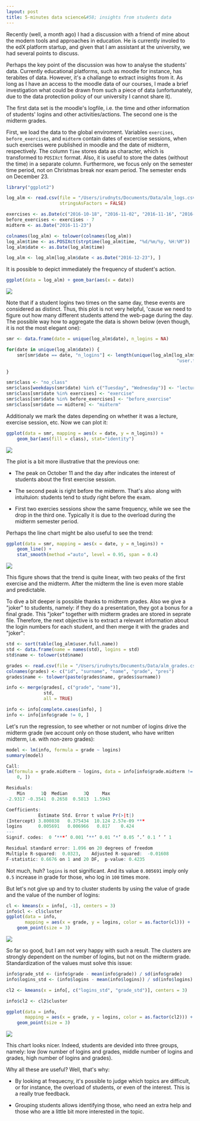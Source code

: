 ```yaml
---
layout: post
title: 5-minutes data science&#58; insights from students data
---
```


Recently (well, a month ago) I had a discussion with a friend of mine about the modern tools and approaches in education. He is currently involed to the edX platform startup, and given that I am assistant at the university, we had several points to discuss.

Perhaps the key point of the discussion was how to analyse the students' data. Currently educational platforms, such as moodle for instance, has terabites of data. However, it's a challange to extract insights from it. As long as I have an access to the moodle data of our courses, I made a brief investigation what could be drawn from such a piece of data (unfortunately, due to the data protection policy of our university I cannot share it).

The first data set is the moodle's logfile, i.e. the time and other information of students' logins and other activities/actions. The second one is the midterm grades. 

First, we load the data to the global enviroment. Variables `exercises`, `before_exercises`, and `midterm` contain dates of excercise sessions, when such exercises were published in moodle and the date of midterm, respectively. The column `Time` stores data as character, which is transformed to `POSIXct` format. Also, it is useful to store the dates (without the time) in a separate column. Furthermore, we focus only on the semester time period, not on Christmas break nor exam period. The semester ends on December 23.

```r
library("ggplot2")

log_alm <- read.csv(file = "/Users/irudnyts/Documents/Data/alm_logs.csv",
                    stringsAsFactors = FALSE)

exercises <- as.Date(c("2016-10-18", "2016-11-02", "2016-11-16", "2016-12-07"))
before_exercises <- exercises - 7
midterm <- as.Date("2016-11-23")

colnames(log_alm) <- tolower(colnames(log_alm))
log_alm$time <- as.POSIXct(strptime(log_alm$time, "%d/%m/%y, %H:%M"))
log_alm$date <- as.Date(log_alm$time)

log_alm <- log_alm[log_alm$date < as.Date("2016-12-23"), ]
```

It is possible to depict immediately the frequency of student's action.

```r
ggplot(data = log_alm) + geom_bar(aes(x = date))
```

![](https://irudnyts.github.io/images/freq1.jpeg)

Note that if a student logins two times on the same day, these events are considered as distinct. Thus, this plot is not very helpful, 'cause we need to figure out how many different students attend the web-page during the day. The possible way how to aggregate the data is shown below (even though, it is not the most elegant one):

```r
smr <- data.frame(date = unique(log_alm$date), n_logins = NA)

for(date in unique(log_alm$date)) {
    smr[smr$date == date, "n_logins"] <- length(unique(log_alm[log_alm$date == date,
                                                                "user.full.name"]))
    
}

smr$class <- "no_class"
smr$class[weekdays(smr$date) %in% c("Tuesday", "Wednesday")] <- "lecture"
smr$class[smr$date %in% exercises] <- "exercise"
smr$class[smr$date %in% before_exercises] <- "before_exercise"
smr$class[smr$date == midterm] <- "midterm"
```

Additionaly we mark the dates depending on whether it was a lecture, exercise session, etc. Now we can plot it:

```r
ggplot(data = smr, mapping = aes(x = date, y = n_logins)) +
    geom_bar(aes(fill = class), stat="identity")
```

![](https://irudnyts.github.io/images/freq2.jpeg)

The plot is a bit more illustrative that the previous one:

* The peak on October 11 and the day after indicates the interest of students about the first exercise session.

* The second peak is right before the midterm. That's also along with intuituion: students tend to study right before the exam.

* First two exercies sessions show the same frequency, while we see the drop in the third one. Typically it is due to the overload during the midterm semester period.


Perhaps the line chart might be also useful to see the trend: 

```r
ggplot(data = smr, mapping = aes(x = date, y = n_logins)) +
    geom_line() +
    stat_smooth(method ="auto", level = 0.95, span = 0.4)
```

![](https://irudnyts.github.io/images/line1.jpeg)

This figure shows that the trend is quite linear, with two peaks of the first exercise and the midterm. After the midterm the line is even more stable and predictable.

To dive a bit deeper is possible thanks to midterm grades. Also we give a "joker" to students, namely: if they do a presentation, they got a bonus for a final grade. This "joker" together with midterm grades are stored in seprate file. Therefore, the next objective is to extract a relevant information about the login numbers for each student, and then merge it with the grades and "joker":

```r
std <- sort(table(log_alm$user.full.name))
std <- data.frame(name = names(std), logins = std)
std$name <- tolower(std$name)

grades <- read.csv(file = "/Users/irudnyts/Documents/Data/alm_grades.csv")
colnames(grades) <- c("id", "surname", "name", "grade", "pres")
grades$name <- tolower(paste(grades$name, grades$surname))

info <- merge(grades[, c("grade", "name")],
              std,
              all = TRUE)

info <- info[complete.cases(info), ]
info <- info[info$grade != 0, ]
```

Let's run the regression, to see whether or not number of logins drive the midterm grade (we account only on those student, who have written midterm, i.e. with non-zero grades): 

```r
model <- lm(info, formula = grade ~ logins)
summary(model)
```

```r
Call:
lm(formula = grade.midterm ~ logins, data = info[info$grade.midterm != 
    0, ])

Residuals:
    Min      1Q  Median      3Q     Max 
-2.9317 -0.3541  0.2658  0.5813  1.5943 

Coefficients:
            Estimate Std. Error t value Pr(>|t|)    
(Intercept) 3.800838   0.375434  10.124 2.57e-09 ***
logins      0.005691   0.006966   0.817    0.424    
---
Signif. codes:  0 ‘***’ 0.001 ‘**’ 0.01 ‘*’ 0.05 ‘.’ 0.1 ‘ ’ 1

Residual standard error: 1.096 on 20 degrees of freedom
Multiple R-squared:  0.0323,	Adjusted R-squared:  -0.01608 
F-statistic: 0.6676 on 1 and 20 DF,  p-value: 0.4235
```

Not much, huh? `logins` is not significant. And its value `0.005691` imply only `0.5` increase in grade for those, who log in `100` times more.

But let's not give up and try to cluster students by using the value of grade and the value of the number of logins:

```r
cl <- kmeans(x = info[, -1], centers = 3)
info$cl <- cl$cluster
ggplot(data = info,
       mapping = aes(x = grade, y = logins, color = as.factor(cl))) +
    geom_point(size = 3)
```

![](https://irudnyts.github.io/images/cl1.jpeg)

So far so good, but I am not very happy with such a result. The clusters are strongly dependent on the number of logins, but not on the midterm grade. Standardization of the values must solve this issue:

```r
info$grade_std <- (info$grade - mean(info$grade)) / sd(info$grade)
info$logins_std <- (info$logins - mean(info$logins)) / sd(info$logins)

cl2 <- kmeans(x = info[, c("logins_std", "grade_std")], centers = 3)

info$cl2 <- cl2$cluster

ggplot(data = info,
       mapping = aes(x = grade, y = logins, color = as.factor(cl2))) +
    geom_point(size = 3)
```

![](https://irudnyts.github.io/images/cl2.jpeg)

This chart looks nicer. Indeed, students are devided into three groups, namely: low (low number of logins and grades, middle number of logins and grades, high number of logins and grades).

Why all these are useful? Well, that's why: 

* By looking at frequecny, it's possible to judge which topics are difficult, or for instance, the overload of students, or even of the interest. This is a really true feedback.

* Grouping students allows identifying those, who need an extra help and those who are a little bit more interested in the topic. 